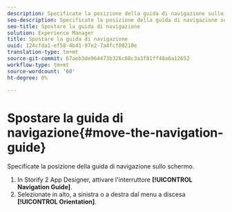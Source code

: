 ```yaml
---
description: Specificate la posizione della guida di navigazione sullo schermo.
seo-description: Specificate la posizione della guida di navigazione sullo schermo.
seo-title: Spostare la guida di navigazione
solution: Experience Manager
title: Spostare la guida di navigazione
uuid: 124cfda1-ef58-4b41-97e2-7a4fcf08210e
translation-type: tm+mt
source-git-commit: 67aeb3de964473b326c88c3a3f81ff48a6a12652
workflow-type: tm+mt
source-wordcount: '60'
ht-degree: 0%

---
```



# Spostare la guida di navigazione{#move-the-navigation-guide}

Specificate la posizione della guida di navigazione sullo schermo.

1. In Storify 2 App Designer, attivare l&#39;interruttore **[!UICONTROL Navigation Guide]**.
1. Selezionate in alto, a sinistra o a destra dal menu a discesa **[!UICONTROL Orientation]**.
